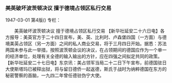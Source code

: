 ### 美英破坏波茨顿决议  擅于德境占领区私行交易

1947-03-01
第4版()
专栏：

　　美英破坏波茨顿决议
    擅于德境占领区私行交易
    【新华社延安二十六日电】各方报导：美英官方于二十四日宣布，美、英、比利时、卢森堡四国（一方面）与德境美英占领区（另一方面）之间的私人商业交易，将于三月四日开始。据悉：苏法两国未参与此一举措，按照波茨顿会议的决议，在占领期间的德国应作为一个单一的经济单位，处理有关全德的输入输出的方针，应在四强之间拟定共同的政策。
    【新华社延安二十七日电】东京讯：美占领军当局二十二日下午宣布，前德国驻日大使斯塔玛已被释出狱，将与留日德侨一起返德，斯氏于战时为纳粹德国在东方的秘密警察的首脑，一九四二年曾任德驻伪宁大使。
